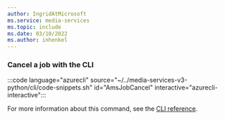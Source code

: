 ```yaml
---
author: IngridAtMicrosoft
ms.service: media-services 
ms.topic: include
ms.date: 03/10/2022
ms.author: inhenkel
---
```


### Cancel a job with the CLI

:::code language="azurecli" source="~/../media-services-v3-python/cli/code-snippets.sh" id="AmsJobCancel" interactive="azurecli-interactive":::

For more information about this command, see the [CLI reference](/cli/azure/ams/job?view=azure-cli-latest#az-ams-job-cancel).
